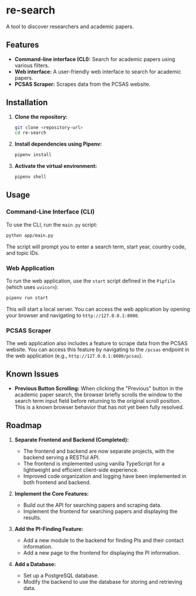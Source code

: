 # re-search

A tool to discover researchers and academic papers.

## Features

*   **Command-line interface (CLI):** Search for academic papers using various filters.
*   **Web interface:** A user-friendly web interface to search for academic papers.
*   **PCSAS Scraper:** Scrapes data from the PCSAS website.

## Installation

1.  **Clone the repository:**
    ```bash
    git clone <repository-url>
    cd re-search
    ```

2.  **Install dependencies using Pipenv:**
    ```bash
    pipenv install
    ```

3.  **Activate the virtual environment:**
    ```bash
    pipenv shell
    ```

## Usage

### Command-Line Interface (CLI)

To use the CLI, run the `main.py` script:

```bash
python app/main.py
```

The script will prompt you to enter a search term, start year, country code, and topic IDs.

### Web Application

To run the web application, use the `start` script defined in the `Pipfile` (which uses `uvicorn`):

```bash
pipenv run start
```

This will start a local server. You can access the web application by opening your browser and navigating to `http://127.0.0.1:8000`.

### PCSAS Scraper

The web application also includes a feature to scrape data from the PCSAS website. You can access this feature by navigating to the `/pcsas` endpoint in the web application (e.g., `http://127.0.0.1:8000/pcsas`).

## Known Issues

*   **Previous Button Scrolling:** When clicking the "Previous" button in the academic paper search, the browser briefly scrolls the window to the search term input field before returning to the original scroll position. This is a known browser behavior that has not yet been fully resolved.

## Roadmap

1.  **Separate Frontend and Backend (Completed):**
    *   The frontend and backend are now separate projects, with the backend serving a RESTful API.
    *   The frontend is implemented using vanilla TypeScript for a lightweight and efficient client-side experience.
    *   Improved code organization and logging have been implemented in both frontend and backend.

2.  **Implement the Core Features:**
    *   Build out the API for searching papers and scraping data.
    *   Implement the frontend for searching papers and displaying the results.

3.  **Add the PI-Finding Feature:**
    *   Add a new module to the backend for finding PIs and their contact information.
    *   Add a new page to the frontend for displaying the PI information.

4.  **Add a Database:**
    *   Set up a PostgreSQL database.
    *   Modify the backend to use the database for storing and retrieving data.